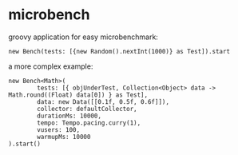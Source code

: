 microbench
==========

groovy application for easy microbenchmark:

    new Bench(tests: [{new Random().nextInt(1000)} as Test]).start

a more complex example:

    new Bench<Math>(
            tests: [{ objUnderTest, Collection<Object> data -> Math.round((Float) data[0]) } as Test],
            data: new Data([[0.1f, 0.5f, 0.6f]]),
            collector: defaultCollector,
            durationMs: 10000,
            tempo: Tempo.pacing.curry(1),
            vusers: 100,
            warmupMs: 10000
    ).start()

